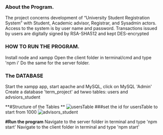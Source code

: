 ### About the Program. 
The project concerns development of “University Student Registration System” with Student, Academic advisor, Registrar, and Sysadmin actors. Access to the system is by user name and password. Transactions issued by users are digitally signed by RSA-SHA512  and kept DES-encrypted

### HOW TO RUN THE PROGRAM. 

Install node and xampp
Open the client folder in terminal/cmd and type 'npm i'
Do the same for the server folder. 



### The DATABASE
Start the xampp app, start apache and MySQL, click on MySQL 'Admin'
Create a database 'term_project' ad twwo tables: users and advsiors_student

**#Structure of the Tables **
![usersTable](https://user-images.githubusercontent.com/61919778/172020421-db9c1e10-a6ca-4224-94b7-52126c0c4811.PNG)
###set the id for usersTable to start from 1000
![advisors_student](https://user-images.githubusercontent.com/61919778/172020424-6a800d3b-cd16-49ad-8511-4c275406cea9.PNG)

**#Run the program**
Navigate to the server folder in terminal and type 'npm start'
Navigate to the client folder in terminal and type 'npm start'
